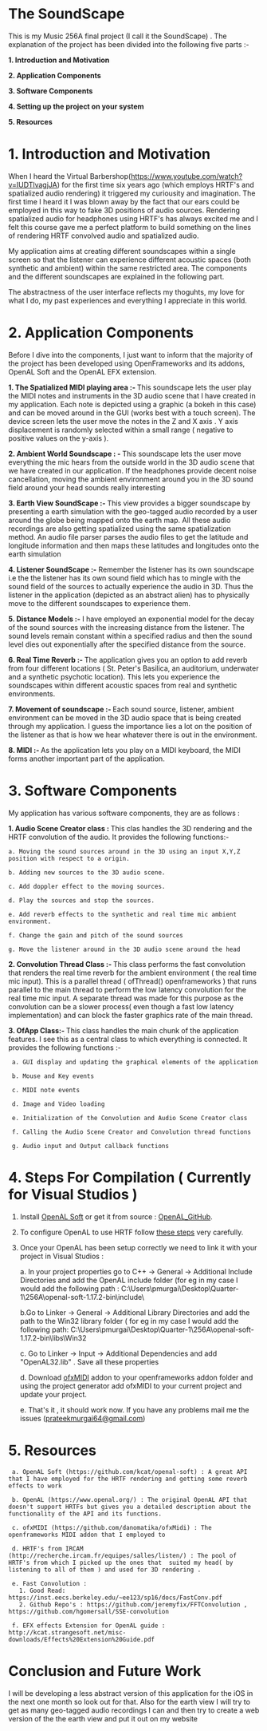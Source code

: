 # The SoundScape 

This is my Music 256A final project (I call it the SoundScape) . The explanation of the project has been divided into the following five parts :- 

   <b> 1. Introduction and Motivation </b>

   <b> 2. Application Components  </b>

   <b> 3. Software Components </b>

   <b> 4. Setting up the project on your system </b>

   <b> 5. Resources </b>


# 1. Introduction and Motivation

When I heard the Virtual Barbershop(https://www.youtube.com/watch?v=IUDTlvagjJA)  for the first time six years ago (which employs HRTF's and spatialized audio rendering) it triggered my curiousity and imagination. The first time I heard it I was blown away by the fact that our ears could be employed in this way to fake 3D positions of audio sources. 
Rendering spatialized audio for headphones using HRTF's has always excited me and I felt this course gave me a perfect platform to build something on the lines of rendering HRTF convolved audio and spatialized audio.

My application aims at creating different soundscapes within a single screen so that the listener can experience different acoustic spaces (both synthetic and ambient) within the same restricted area. The components and the different soundscapes are explained in the following part. 

The abstractness of the user interface reflects my thoguhts, my love for what I do, my past experiences and everything I appreciate in this world. 

# 2. Application Components 

Before I dive into the components, I just want to inform that the majority of the project has been developed using OpenFrameworks and its addons, OpenAL Soft and the OpenAL EFX extension.

  <b> 1. The Spatialized MIDI playing area :- </b> This soundscape lets the user play the MIDI notes and instruments in the 3D audio scene that I have created in my application. Each note is depicted using a graphic (a bokeh in this case) and can be moved around in the GUI (works best with a touch screen). The device screen lets the user move the notes in the Z and X axis . Y axis displacement is randomly selected within a small range ( negative to positive values on the y-axis ). 

 <b> 2. Ambient World Soundscape : - </b> This soundscape lets the user move everything the mic hears from the outside world in the 3D audio scene that we have created in our application. If the headphones provide decent noise cancellation, moving the ambient environment around you in the 3D sound field around your head sounds really interesting 

 <b> 3. Earth View SoundScape :- </b> This view provides a bigger soundscape by presenting a earth simulation with the geo-tagged audio recorded by a user around the globe being mapped onto the earth map. All these audio recordings are also getting spatialized using the same spatialization method. An audio file parser parses the audio files to get the latitude and longitude information and then maps these latitudes and longitudes onto the earth simulation 

 <b> 4. Listener SoundScape :-</b> Remember the listener has its own soundscape i.e the the listener has its own sound field which has to mingle with the sound field of the sources to actually experience the audio in 3D. Thus the listener in the application (depicted as an abstract alien) has to physically move to the different soundscapes to experience them. 

 <b> 5. Distance Models :-</b> I have employed an exponential model for the decay of the sound sources with the increasing distance from the listener. The sound levels remain constant within a specified radius and then the sound level dies out exponentially after the specified distance from the source. 

 <b> 6. Real Time Reverb :- </b> The application gives you an option to add reverb from four different locations ( St. Peter's Basilica, an auditorium, underwater and a synthetic psychotic location). This lets you experience the soundscapes within different acoustic spaces from real and synthetic environments.

 <b> 7. Movement of soundscape :- </b> Each sound source, listener, ambient environment can be moved in the 3D audio space that is being created through my application. I guess the importance lies a lot on the position of the listener as that is how we hear whatever there is out in the environment. 
 
 <b> 8. MIDI :- </b> As the application lets you play on a MIDI keyboard, the MIDI forms another important part of the application. 

# 3. Software Components  

My application has various software components, they are as follows : 

<b> 1. Audio Scene Creator class : </b> This clas handles the 3D rendering and the HRTF convolution of the audio. It provides the following functions:- 

    a. Moving the sound sources around in the 3D using an input X,Y,Z position with respect to a origin.
  
    b. Adding new sources to the 3D audio scene.
  
    c. Add doppler effect to the moving sources.
  
    d. Play the sources and stop the sources.
  
    e. Add reverb effects to the synthetic and real time mic ambient environment.
  
    f. Change the gain and pitch of the sound sources 
  
    g. Move the listener around in the 3D audio scene around the head 
  

<b> 2. Convolution Thread Class :- </b> This class performs the fast convolution that renders the real time reverb for the ambient environment ( the real time mic input). This is a parallel thread ( ofThread() openframeworks ) that runs parallel to the main thread to perform the low latency convolution for the real time mic input. A separate thread was made for this purpose as the convolution can be a slower process( even though a fast low latency implementation) and can block the faster graphics rate of the main thread. 
 
 
<b> 3. OfApp Class:- </b> This class handles the main chunk of the application features. I see this as a central class to which everything is connected. It provides the following functions :-
 
     a. GUI display and updating the graphical elements of the application 
  
     b. Mouse and Key events 
  
     c. MIDI note events 
  
     d. Image and Video loading 
  
     e. Initialization of the Convolution and Audio Scene Creator class 
  
     f. Calling the Audio Scene Creator and Convolution thread functions 
  
     g. Audio input and Output callback functions 
  
 
# 4. Steps For Compilation ( Currently for Visual Studios ) 

  1. Install <a href = "http://kcat.strangesoft.net/openal.html">OpenAL Soft</a> or get it from source : <a  href="https://github.com/kcat/openal-soft">OpenAL_GitHub</a>. 
   
  2. To configure OpenAL to use HRTF follow  <a href = "http://www.bitoutsidethebox.com/shabda/hrtf-info/">these steps</a> very carefully.
   
  3. Once your OpenAL has been setup correctly we need to link it with your project in Visual Studios :
   
        a. In your project properties go to C++ -> General -> Additional Include Directories and add the OpenAL include folder (for eg in my case I would add the following path : C:\Users\pmurgai\Desktop\Quarter-1\256A\openal-soft-1.17.2-bin\include\
          
        b.Go to Linker -> General -> Additional Library Directories  and add the path to the Win32 library folder ( for eg in my case I would add the following path: C:\Users\pmurgai\Desktop\Quarter-1\256A\openal-soft-1.17.2-bin\libs\Win32
          
        c. Go to Linker -> Input -> Additional Dependencies and add "OpenAL32.lib" . Save all these properties 
          
        d. Download <a href= "https://github.com/danomatika/ofxMidi">ofxMIDI</a> addon to your openframeworks addon folder and using the project generator add ofxMIDI to your current project and update your project. 
          
        e. That's it , it should work now. If you have any problems mail me the issues (prateekmurgai64@gmail.com)  
          
   
   

  
# 5. Resources 
  
     a. OpenAL Soft (https://github.com/kcat/openal-soft) : A great API that I have employed for the HRTF rendering and getting some reverb effects to work 

     b. OpenAL (https://www.openal.org/) : The original OpenAL API that doesn't support HRTFs but gives you a detailed description about the functionality of the API and its functions.

     c. ofxMIDI (https://github.com/danomatika/ofxMidi) : The openframeworks MIDI addon that I employed to 

     d. HRTF's from IRCAM  (http://recherche.ircam.fr/equipes/salles/listen/) : The pool of HRTF's from which I picked up the ones that  suited my head( by listening to all of them ) and used for 3D rendering . 

     e. Fast Convolution : 
       1. Good Read: https://inst.eecs.berkeley.edu/~ee123/sp16/docs/FastConv.pdf 
       2. Github Repo's : https://github.com/jeremyfix/FFTConvolution , https://github.com/hgomersall/SSE-convolution
   
     f. EFX effects Extension for OpenAL guide : http://kcat.strangesoft.net/misc-downloads/Effects%20Extension%20Guide.pdf

# Conclusion and Future Work 


I will be developing a less abstract version of this application for the iOS in the next one month so look out for that. Also for the earth view I will try to get as many geo-tagged audio recordings I can and then try to create a web version of the the earth view and put it out on my website 
   

